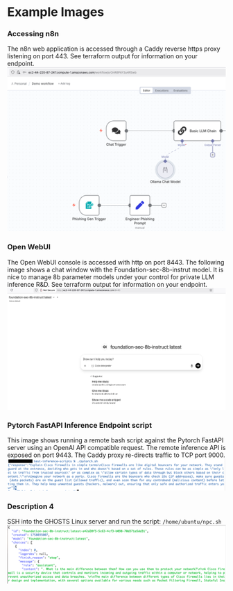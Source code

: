 # Example Images

### Accessing n8n
The n8n web application is accessed through a Caddy reverse https proxy listening on port 443.  See terraform output for information on your endpoint.  
![n8n](images/ss1.png "n8n")

### Open WebUI
The Open WebUI console is accessed with http on port 8443.  The following image shows a chat window with the Foundation-sec-8b-instrut model.  It is nice to manage 8b parameter models under your control for private LLM inference R&D.  See terraform output for information on your endpoint.  
![Open WebUI](images/ss2.png "Open WebUI")

### Pytorch FastAPI Inference Endpoint script 
This image shows running a remote bash script against the Pytorch FastAPI server using an OpenAI API compatible request.  The remote inference API is exposed on port 9443.  The Caddy proxy re-directs traffic to TCP port 9000.
![pytorch](images/ss3.png "pytorch")

### Description 4
SSH into the GHOSTS Linux server and run the script: ```/home/ubuntu/npc.sh```
![GHOSTS API](images/ss4.png "GHOSTS API")




